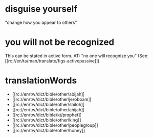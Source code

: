# disguise yourself

"change how you appear to others"

# you will not be recognized

This can be stated in active form. AT: "no one will recognize you" (See: [[rc://en/ta/man/translate/figs-activepassive]])

# translationWords

* [[rc://en/tw/dict/bible/other/abijah]]
* [[rc://en/tw/dict/bible/other/jeroboam]]
* [[rc://en/tw/dict/bible/other/shiloh]]
* [[rc://en/tw/dict/bible/other/ahijah]]
* [[rc://en/tw/dict/bible/kt/prophet]]
* [[rc://en/tw/dict/bible/other/king]]
* [[rc://en/tw/dict/bible/other/peoplegroup]]
* [[rc://en/tw/dict/bible/other/honey]]
